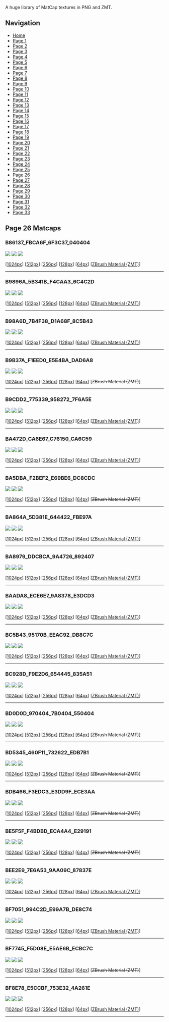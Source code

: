A huge library of MatCap textures in PNG and ZMT.


## Navigation
* [Home](/)
* [Page 1](PAGE-1.md)
* [Page 2](PAGE-2.md)
* [Page 3](PAGE-3.md)
* [Page 4](PAGE-4.md)
* [Page 5](PAGE-5.md)
* [Page 6](PAGE-6.md)
* [Page 7](PAGE-7.md)
* [Page 8](PAGE-8.md)
* [Page 9](PAGE-9.md)
* [Page 10](PAGE-10.md)
* [Page 11](PAGE-11.md)
* [Page 12](PAGE-12.md)
* [Page 13](PAGE-13.md)
* [Page 14](PAGE-14.md)
* [Page 15](PAGE-15.md)
* [Page 16](PAGE-16.md)
* [Page 17](PAGE-17.md)
* [Page 18](PAGE-18.md)
* [Page 19](PAGE-19.md)
* [Page 20](PAGE-20.md)
* [Page 21](PAGE-21.md)
* [Page 22](PAGE-22.md)
* [Page 23](PAGE-23.md)
* [Page 24](PAGE-24.md)
* [Page 25](PAGE-25.md)
* Page 26
* [Page 27](PAGE-27.md)
* [Page 28](PAGE-28.md)
* [Page 29](PAGE-29.md)
* [Page 30](PAGE-30.md)
* [Page 31](PAGE-31.md)
* [Page 32](PAGE-32.md)
* [Page 33](PAGE-33.md)
## Page 26 Matcaps
### B86137_FBCA6F_6F3C37_040404
![](preview/B86137_FBCA6F_6F3C37_040404-preview.png)
![](thumbnail/B86137_FBCA6F_6F3C37_040404.jpg)
![](palette/B86137_FBCA6F_6F3C37_040404-palette.png)

[[1024px](https://github.com/nidorx/matcaps/raw/master/1024/B86137_FBCA6F_6F3C37_040404.png)]
[[512px](https://github.com/nidorx/matcaps/raw/master/512/B86137_FBCA6F_6F3C37_040404-512px.png)]
[[256px](https://github.com/nidorx/matcaps/raw/master/256/B86137_FBCA6F_6F3C37_040404-256px.png)]
[[128px](https://github.com/nidorx/matcaps/raw/master/128/B86137_FBCA6F_6F3C37_040404-128px.png)]
[[64px](https://github.com/nidorx/matcaps/raw/master/64/B86137_FBCA6F_6F3C37_040404-64px.png)]
[[ZBrush Material (ZMT)](https://github.com/nidorx/matcaps/raw/master/zmt/B86137_FBCA6F_6F3C37_040404.zmt)]

---
### B9896A_5B341B_F4CAA3_6C4C2D
![](preview/B9896A_5B341B_F4CAA3_6C4C2D-preview.png)
![](thumbnail/B9896A_5B341B_F4CAA3_6C4C2D.jpg)
![](palette/B9896A_5B341B_F4CAA3_6C4C2D-palette.png)

[[1024px](https://github.com/nidorx/matcaps/raw/master/1024/B9896A_5B341B_F4CAA3_6C4C2D.png)]
[[512px](https://github.com/nidorx/matcaps/raw/master/512/B9896A_5B341B_F4CAA3_6C4C2D-512px.png)]
[[256px](https://github.com/nidorx/matcaps/raw/master/256/B9896A_5B341B_F4CAA3_6C4C2D-256px.png)]
[[128px](https://github.com/nidorx/matcaps/raw/master/128/B9896A_5B341B_F4CAA3_6C4C2D-128px.png)]
[[64px](https://github.com/nidorx/matcaps/raw/master/64/B9896A_5B341B_F4CAA3_6C4C2D-64px.png)]
[[ZBrush Material (ZMT)](https://github.com/nidorx/matcaps/raw/master/zmt/B9896A_5B341B_F4CAA3_6C4C2D.zmt)]

---
### B98A6D_7B4F38_D1A68F_8C5B43
![](preview/B98A6D_7B4F38_D1A68F_8C5B43-preview.png)
![](thumbnail/B98A6D_7B4F38_D1A68F_8C5B43.jpg)
![](palette/B98A6D_7B4F38_D1A68F_8C5B43-palette.png)

[[1024px](https://github.com/nidorx/matcaps/raw/master/1024/B98A6D_7B4F38_D1A68F_8C5B43.png)]
[[512px](https://github.com/nidorx/matcaps/raw/master/512/B98A6D_7B4F38_D1A68F_8C5B43-512px.png)]
[[256px](https://github.com/nidorx/matcaps/raw/master/256/B98A6D_7B4F38_D1A68F_8C5B43-256px.png)]
[[128px](https://github.com/nidorx/matcaps/raw/master/128/B98A6D_7B4F38_D1A68F_8C5B43-128px.png)]
[[64px](https://github.com/nidorx/matcaps/raw/master/64/B98A6D_7B4F38_D1A68F_8C5B43-64px.png)]
[[ZBrush Material (ZMT)](https://github.com/nidorx/matcaps/raw/master/zmt/B98A6D_7B4F38_D1A68F_8C5B43.zmt)]

---
### B9B37A_F1EED0_E5E4BA_DAD6A8
![](preview/B9B37A_F1EED0_E5E4BA_DAD6A8-preview.png)
![](thumbnail/B9B37A_F1EED0_E5E4BA_DAD6A8.jpg)
![](palette/B9B37A_F1EED0_E5E4BA_DAD6A8-palette.png)

[[1024px](https://github.com/nidorx/matcaps/raw/master/1024/B9B37A_F1EED0_E5E4BA_DAD6A8.png)]
[[512px](https://github.com/nidorx/matcaps/raw/master/512/B9B37A_F1EED0_E5E4BA_DAD6A8-512px.png)]
[[256px](https://github.com/nidorx/matcaps/raw/master/256/B9B37A_F1EED0_E5E4BA_DAD6A8-256px.png)]
[[128px](https://github.com/nidorx/matcaps/raw/master/128/B9B37A_F1EED0_E5E4BA_DAD6A8-128px.png)]
[[64px](https://github.com/nidorx/matcaps/raw/master/64/B9B37A_F1EED0_E5E4BA_DAD6A8-64px.png)]
[~~ZBrush Material (ZMT)~~]

---
### B9CDD2_775339_958272_7F6A5E
![](preview/B9CDD2_775339_958272_7F6A5E-preview.png)
![](thumbnail/B9CDD2_775339_958272_7F6A5E.jpg)
![](palette/B9CDD2_775339_958272_7F6A5E-palette.png)

[[1024px](https://github.com/nidorx/matcaps/raw/master/1024/B9CDD2_775339_958272_7F6A5E.png)]
[[512px](https://github.com/nidorx/matcaps/raw/master/512/B9CDD2_775339_958272_7F6A5E-512px.png)]
[[256px](https://github.com/nidorx/matcaps/raw/master/256/B9CDD2_775339_958272_7F6A5E-256px.png)]
[[128px](https://github.com/nidorx/matcaps/raw/master/128/B9CDD2_775339_958272_7F6A5E-128px.png)]
[[64px](https://github.com/nidorx/matcaps/raw/master/64/B9CDD2_775339_958272_7F6A5E-64px.png)]
[[ZBrush Material (ZMT)](https://github.com/nidorx/matcaps/raw/master/zmt/B9CDD2_775339_958272_7F6A5E.zmt)]

---
### BA472D_CA6E67_C76150_CA6C59
![](preview/BA472D_CA6E67_C76150_CA6C59-preview.png)
![](thumbnail/BA472D_CA6E67_C76150_CA6C59.jpg)
![](palette/BA472D_CA6E67_C76150_CA6C59-palette.png)

[[1024px](https://github.com/nidorx/matcaps/raw/master/1024/BA472D_CA6E67_C76150_CA6C59.png)]
[[512px](https://github.com/nidorx/matcaps/raw/master/512/BA472D_CA6E67_C76150_CA6C59-512px.png)]
[[256px](https://github.com/nidorx/matcaps/raw/master/256/BA472D_CA6E67_C76150_CA6C59-256px.png)]
[[128px](https://github.com/nidorx/matcaps/raw/master/128/BA472D_CA6E67_C76150_CA6C59-128px.png)]
[[64px](https://github.com/nidorx/matcaps/raw/master/64/BA472D_CA6E67_C76150_CA6C59-64px.png)]
[[ZBrush Material (ZMT)](https://github.com/nidorx/matcaps/raw/master/zmt/BA472D_CA6E67_C76150_CA6C59.zmt)]

---
### BA5DBA_F2BEF2_E69BE6_DC8CDC
![](preview/BA5DBA_F2BEF2_E69BE6_DC8CDC-preview.png)
![](thumbnail/BA5DBA_F2BEF2_E69BE6_DC8CDC.jpg)
![](palette/BA5DBA_F2BEF2_E69BE6_DC8CDC-palette.png)

[[1024px](https://github.com/nidorx/matcaps/raw/master/1024/BA5DBA_F2BEF2_E69BE6_DC8CDC.png)]
[[512px](https://github.com/nidorx/matcaps/raw/master/512/BA5DBA_F2BEF2_E69BE6_DC8CDC-512px.png)]
[[256px](https://github.com/nidorx/matcaps/raw/master/256/BA5DBA_F2BEF2_E69BE6_DC8CDC-256px.png)]
[[128px](https://github.com/nidorx/matcaps/raw/master/128/BA5DBA_F2BEF2_E69BE6_DC8CDC-128px.png)]
[[64px](https://github.com/nidorx/matcaps/raw/master/64/BA5DBA_F2BEF2_E69BE6_DC8CDC-64px.png)]
[~~ZBrush Material (ZMT)~~]

---
### BA864A_5D381E_644422_FBE97A
![](preview/BA864A_5D381E_644422_FBE97A-preview.png)
![](thumbnail/BA864A_5D381E_644422_FBE97A.jpg)
![](palette/BA864A_5D381E_644422_FBE97A-palette.png)

[[1024px](https://github.com/nidorx/matcaps/raw/master/1024/BA864A_5D381E_644422_FBE97A.png)]
[[512px](https://github.com/nidorx/matcaps/raw/master/512/BA864A_5D381E_644422_FBE97A-512px.png)]
[[256px](https://github.com/nidorx/matcaps/raw/master/256/BA864A_5D381E_644422_FBE97A-256px.png)]
[[128px](https://github.com/nidorx/matcaps/raw/master/128/BA864A_5D381E_644422_FBE97A-128px.png)]
[[64px](https://github.com/nidorx/matcaps/raw/master/64/BA864A_5D381E_644422_FBE97A-64px.png)]
[[ZBrush Material (ZMT)](https://github.com/nidorx/matcaps/raw/master/zmt/BA864A_5D381E_644422_FBE97A.zmt)]

---
### BA8979_DDCBCA_9A4726_892407
![](preview/BA8979_DDCBCA_9A4726_892407-preview.png)
![](thumbnail/BA8979_DDCBCA_9A4726_892407.jpg)
![](palette/BA8979_DDCBCA_9A4726_892407-palette.png)

[[1024px](https://github.com/nidorx/matcaps/raw/master/1024/BA8979_DDCBCA_9A4726_892407.png)]
[[512px](https://github.com/nidorx/matcaps/raw/master/512/BA8979_DDCBCA_9A4726_892407-512px.png)]
[[256px](https://github.com/nidorx/matcaps/raw/master/256/BA8979_DDCBCA_9A4726_892407-256px.png)]
[[128px](https://github.com/nidorx/matcaps/raw/master/128/BA8979_DDCBCA_9A4726_892407-128px.png)]
[[64px](https://github.com/nidorx/matcaps/raw/master/64/BA8979_DDCBCA_9A4726_892407-64px.png)]
[[ZBrush Material (ZMT)](https://github.com/nidorx/matcaps/raw/master/zmt/BA8979_DDCBCA_9A4726_892407.zmt)]

---
### BAADA8_ECE6E7_9A8378_E3DCD3
![](preview/BAADA8_ECE6E7_9A8378_E3DCD3-preview.png)
![](thumbnail/BAADA8_ECE6E7_9A8378_E3DCD3.jpg)
![](palette/BAADA8_ECE6E7_9A8378_E3DCD3-palette.png)

[[1024px](https://github.com/nidorx/matcaps/raw/master/1024/BAADA8_ECE6E7_9A8378_E3DCD3.png)]
[[512px](https://github.com/nidorx/matcaps/raw/master/512/BAADA8_ECE6E7_9A8378_E3DCD3-512px.png)]
[[256px](https://github.com/nidorx/matcaps/raw/master/256/BAADA8_ECE6E7_9A8378_E3DCD3-256px.png)]
[[128px](https://github.com/nidorx/matcaps/raw/master/128/BAADA8_ECE6E7_9A8378_E3DCD3-128px.png)]
[[64px](https://github.com/nidorx/matcaps/raw/master/64/BAADA8_ECE6E7_9A8378_E3DCD3-64px.png)]
[[ZBrush Material (ZMT)](https://github.com/nidorx/matcaps/raw/master/zmt/BAADA8_ECE6E7_9A8378_E3DCD3.zmt)]

---
### BC5B43_95170B_EEAC92_DB8C7C
![](preview/BC5B43_95170B_EEAC92_DB8C7C-preview.png)
![](thumbnail/BC5B43_95170B_EEAC92_DB8C7C.jpg)
![](palette/BC5B43_95170B_EEAC92_DB8C7C-palette.png)

[[1024px](https://github.com/nidorx/matcaps/raw/master/1024/BC5B43_95170B_EEAC92_DB8C7C.png)]
[[512px](https://github.com/nidorx/matcaps/raw/master/512/BC5B43_95170B_EEAC92_DB8C7C-512px.png)]
[[256px](https://github.com/nidorx/matcaps/raw/master/256/BC5B43_95170B_EEAC92_DB8C7C-256px.png)]
[[128px](https://github.com/nidorx/matcaps/raw/master/128/BC5B43_95170B_EEAC92_DB8C7C-128px.png)]
[[64px](https://github.com/nidorx/matcaps/raw/master/64/BC5B43_95170B_EEAC92_DB8C7C-64px.png)]
[[ZBrush Material (ZMT)](https://github.com/nidorx/matcaps/raw/master/zmt/BC5B43_95170B_EEAC92_DB8C7C.zmt)]

---
### BC928D_F9E2D6_654445_835A51
![](preview/BC928D_F9E2D6_654445_835A51-preview.png)
![](thumbnail/BC928D_F9E2D6_654445_835A51.jpg)
![](palette/BC928D_F9E2D6_654445_835A51-palette.png)

[[1024px](https://github.com/nidorx/matcaps/raw/master/1024/BC928D_F9E2D6_654445_835A51.png)]
[[512px](https://github.com/nidorx/matcaps/raw/master/512/BC928D_F9E2D6_654445_835A51-512px.png)]
[[256px](https://github.com/nidorx/matcaps/raw/master/256/BC928D_F9E2D6_654445_835A51-256px.png)]
[[128px](https://github.com/nidorx/matcaps/raw/master/128/BC928D_F9E2D6_654445_835A51-128px.png)]
[[64px](https://github.com/nidorx/matcaps/raw/master/64/BC928D_F9E2D6_654445_835A51-64px.png)]
[[ZBrush Material (ZMT)](https://github.com/nidorx/matcaps/raw/master/zmt/BC928D_F9E2D6_654445_835A51.zmt)]

---
### BD0D0D_970404_7B0404_550404
![](preview/BD0D0D_970404_7B0404_550404-preview.png)
![](thumbnail/BD0D0D_970404_7B0404_550404.jpg)
![](palette/BD0D0D_970404_7B0404_550404-palette.png)

[[1024px](https://github.com/nidorx/matcaps/raw/master/1024/BD0D0D_970404_7B0404_550404.png)]
[[512px](https://github.com/nidorx/matcaps/raw/master/512/BD0D0D_970404_7B0404_550404-512px.png)]
[[256px](https://github.com/nidorx/matcaps/raw/master/256/BD0D0D_970404_7B0404_550404-256px.png)]
[[128px](https://github.com/nidorx/matcaps/raw/master/128/BD0D0D_970404_7B0404_550404-128px.png)]
[[64px](https://github.com/nidorx/matcaps/raw/master/64/BD0D0D_970404_7B0404_550404-64px.png)]
[~~ZBrush Material (ZMT)~~]

---
### BD5345_460F11_732622_EDB7B1
![](preview/BD5345_460F11_732622_EDB7B1-preview.png)
![](thumbnail/BD5345_460F11_732622_EDB7B1.jpg)
![](palette/BD5345_460F11_732622_EDB7B1-palette.png)

[[1024px](https://github.com/nidorx/matcaps/raw/master/1024/BD5345_460F11_732622_EDB7B1.png)]
[[512px](https://github.com/nidorx/matcaps/raw/master/512/BD5345_460F11_732622_EDB7B1-512px.png)]
[[256px](https://github.com/nidorx/matcaps/raw/master/256/BD5345_460F11_732622_EDB7B1-256px.png)]
[[128px](https://github.com/nidorx/matcaps/raw/master/128/BD5345_460F11_732622_EDB7B1-128px.png)]
[[64px](https://github.com/nidorx/matcaps/raw/master/64/BD5345_460F11_732622_EDB7B1-64px.png)]
[~~ZBrush Material (ZMT)~~]

---
### BDB466_F3EDC3_E3DD9F_ECE3AA
![](preview/BDB466_F3EDC3_E3DD9F_ECE3AA-preview.png)
![](thumbnail/BDB466_F3EDC3_E3DD9F_ECE3AA.jpg)
![](palette/BDB466_F3EDC3_E3DD9F_ECE3AA-palette.png)

[[1024px](https://github.com/nidorx/matcaps/raw/master/1024/BDB466_F3EDC3_E3DD9F_ECE3AA.png)]
[[512px](https://github.com/nidorx/matcaps/raw/master/512/BDB466_F3EDC3_E3DD9F_ECE3AA-512px.png)]
[[256px](https://github.com/nidorx/matcaps/raw/master/256/BDB466_F3EDC3_E3DD9F_ECE3AA-256px.png)]
[[128px](https://github.com/nidorx/matcaps/raw/master/128/BDB466_F3EDC3_E3DD9F_ECE3AA-128px.png)]
[[64px](https://github.com/nidorx/matcaps/raw/master/64/BDB466_F3EDC3_E3DD9F_ECE3AA-64px.png)]
[~~ZBrush Material (ZMT)~~]

---
### BE5F5F_F4BDBD_ECA4A4_E29191
![](preview/BE5F5F_F4BDBD_ECA4A4_E29191-preview.png)
![](thumbnail/BE5F5F_F4BDBD_ECA4A4_E29191.jpg)
![](palette/BE5F5F_F4BDBD_ECA4A4_E29191-palette.png)

[[1024px](https://github.com/nidorx/matcaps/raw/master/1024/BE5F5F_F4BDBD_ECA4A4_E29191.png)]
[[512px](https://github.com/nidorx/matcaps/raw/master/512/BE5F5F_F4BDBD_ECA4A4_E29191-512px.png)]
[[256px](https://github.com/nidorx/matcaps/raw/master/256/BE5F5F_F4BDBD_ECA4A4_E29191-256px.png)]
[[128px](https://github.com/nidorx/matcaps/raw/master/128/BE5F5F_F4BDBD_ECA4A4_E29191-128px.png)]
[[64px](https://github.com/nidorx/matcaps/raw/master/64/BE5F5F_F4BDBD_ECA4A4_E29191-64px.png)]
[~~ZBrush Material (ZMT)~~]

---
### BEE2E9_7E6A53_9AA09C_87837E
![](preview/BEE2E9_7E6A53_9AA09C_87837E-preview.png)
![](thumbnail/BEE2E9_7E6A53_9AA09C_87837E.jpg)
![](palette/BEE2E9_7E6A53_9AA09C_87837E-palette.png)

[[1024px](https://github.com/nidorx/matcaps/raw/master/1024/BEE2E9_7E6A53_9AA09C_87837E.png)]
[[512px](https://github.com/nidorx/matcaps/raw/master/512/BEE2E9_7E6A53_9AA09C_87837E-512px.png)]
[[256px](https://github.com/nidorx/matcaps/raw/master/256/BEE2E9_7E6A53_9AA09C_87837E-256px.png)]
[[128px](https://github.com/nidorx/matcaps/raw/master/128/BEE2E9_7E6A53_9AA09C_87837E-128px.png)]
[[64px](https://github.com/nidorx/matcaps/raw/master/64/BEE2E9_7E6A53_9AA09C_87837E-64px.png)]
[[ZBrush Material (ZMT)](https://github.com/nidorx/matcaps/raw/master/zmt/BEE2E9_7E6A53_9AA09C_87837E.zmt)]

---
### BF7051_994C2D_E99A7B_DE8C74
![](preview/BF7051_994C2D_E99A7B_DE8C74-preview.png)
![](thumbnail/BF7051_994C2D_E99A7B_DE8C74.jpg)
![](palette/BF7051_994C2D_E99A7B_DE8C74-palette.png)

[[1024px](https://github.com/nidorx/matcaps/raw/master/1024/BF7051_994C2D_E99A7B_DE8C74.png)]
[[512px](https://github.com/nidorx/matcaps/raw/master/512/BF7051_994C2D_E99A7B_DE8C74-512px.png)]
[[256px](https://github.com/nidorx/matcaps/raw/master/256/BF7051_994C2D_E99A7B_DE8C74-256px.png)]
[[128px](https://github.com/nidorx/matcaps/raw/master/128/BF7051_994C2D_E99A7B_DE8C74-128px.png)]
[[64px](https://github.com/nidorx/matcaps/raw/master/64/BF7051_994C2D_E99A7B_DE8C74-64px.png)]
[[ZBrush Material (ZMT)](https://github.com/nidorx/matcaps/raw/master/zmt/BF7051_994C2D_E99A7B_DE8C74.zmt)]

---
### BF7745_F5D08E_E5AE6B_ECBC7C
![](preview/BF7745_F5D08E_E5AE6B_ECBC7C-preview.png)
![](thumbnail/BF7745_F5D08E_E5AE6B_ECBC7C.jpg)
![](palette/BF7745_F5D08E_E5AE6B_ECBC7C-palette.png)

[[1024px](https://github.com/nidorx/matcaps/raw/master/1024/BF7745_F5D08E_E5AE6B_ECBC7C.png)]
[[512px](https://github.com/nidorx/matcaps/raw/master/512/BF7745_F5D08E_E5AE6B_ECBC7C-512px.png)]
[[256px](https://github.com/nidorx/matcaps/raw/master/256/BF7745_F5D08E_E5AE6B_ECBC7C-256px.png)]
[[128px](https://github.com/nidorx/matcaps/raw/master/128/BF7745_F5D08E_E5AE6B_ECBC7C-128px.png)]
[[64px](https://github.com/nidorx/matcaps/raw/master/64/BF7745_F5D08E_E5AE6B_ECBC7C-64px.png)]
[~~ZBrush Material (ZMT)~~]

---
### BF8E78_E5CCBF_753E32_4A261E
![](preview/BF8E78_E5CCBF_753E32_4A261E-preview.png)
![](thumbnail/BF8E78_E5CCBF_753E32_4A261E.jpg)
![](palette/BF8E78_E5CCBF_753E32_4A261E-palette.png)

[[1024px](https://github.com/nidorx/matcaps/raw/master/1024/BF8E78_E5CCBF_753E32_4A261E.png)]
[[512px](https://github.com/nidorx/matcaps/raw/master/512/BF8E78_E5CCBF_753E32_4A261E-512px.png)]
[[256px](https://github.com/nidorx/matcaps/raw/master/256/BF8E78_E5CCBF_753E32_4A261E-256px.png)]
[[128px](https://github.com/nidorx/matcaps/raw/master/128/BF8E78_E5CCBF_753E32_4A261E-128px.png)]
[[64px](https://github.com/nidorx/matcaps/raw/master/64/BF8E78_E5CCBF_753E32_4A261E-64px.png)]
[[ZBrush Material (ZMT)](https://github.com/nidorx/matcaps/raw/master/zmt/BF8E78_E5CCBF_753E32_4A261E.zmt)]

---